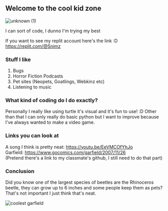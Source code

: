 ## Welcome to the cool kid zone 
![unknown (1)](https://user-images.githubusercontent.com/100317470/169409096-f6f70c8c-05bf-4f87-ac71-afa6f903e135.png)


I can sort of code, I dunno I'm trying my best

If you want to see my replit account here's the link :D https://replit.com/@Snimz 


### Stuff I like

1. Bugs
2. Horror Fiction Podcasts
3. Pet sites (Neopets, Goatlings, Webkinz etc)
4. Listening to music

### What kind of coding do I do exactly?
Personally I really like using turtle it's visual and it's fun to use! :D Other than that I can only really do basic python but I want to improve because I've always wanted to make a video game. 


### Links you can look at
A song I think is pretty neat: https://youtu.be/EeVMCOfYhJo  
Garfield: https://www.gocomics.com/garfield/2007/11/26  
(Pretend there's a link to my classmate's github, I still need to do that part)  

### Conclusion
Did you know one of the largest species of beetles are the Rhinoceros beetle, they can grow up to 6 inches and some people keep them as pets?  
That's not important I just think that's neat.  

![coolest garfield](https://user-images.githubusercontent.com/100317470/169409668-af2bb7ec-ceab-405b-9d5d-27086ceccc59.jpg)
